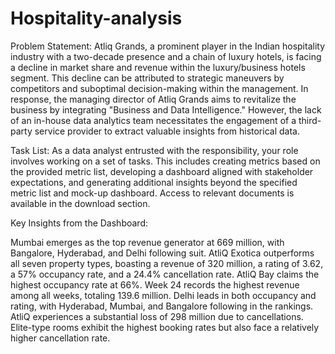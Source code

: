 # Hospitality-analysis
Problem Statement:
Atliq Grands, a prominent player in the Indian hospitality industry with a two-decade presence and a chain of luxury hotels, is facing a decline in market share and revenue within the luxury/business hotels segment. This decline can be attributed to strategic maneuvers by competitors and suboptimal decision-making within the management. In response, the managing director of Atliq Grands aims to revitalize the business by integrating "Business and Data Intelligence." However, the lack of an in-house data analytics team necessitates the engagement of a third-party service provider to extract valuable insights from historical data.

Task List:
As a data analyst entrusted with the responsibility, your role involves working on a set of tasks. This includes creating metrics based on the provided metric list, developing a dashboard aligned with stakeholder expectations, and generating additional insights beyond the specified metric list and mock-up dashboard. Access to relevant documents is available in the download section.

Key Insights from the Dashboard:

Mumbai emerges as the top revenue generator at 669 million, with Bangalore, Hyderabad, and Delhi following suit.
AtliQ Exotica outperforms all seven property types, boasting a revenue of 320 million, a rating of 3.62, a 57% occupancy rate, and a 24.4% cancellation rate.
AtliQ Bay claims the highest occupancy rate at 66%.
Week 24 records the highest revenue among all weeks, totaling 139.6 million.
Delhi leads in both occupancy and rating, with Hyderabad, Mumbai, and Bangalore following in the rankings.
AtliQ experiences a substantial loss of 298 million due to cancellations.
Elite-type rooms exhibit the highest booking rates but also face a relatively higher cancellation rate.
